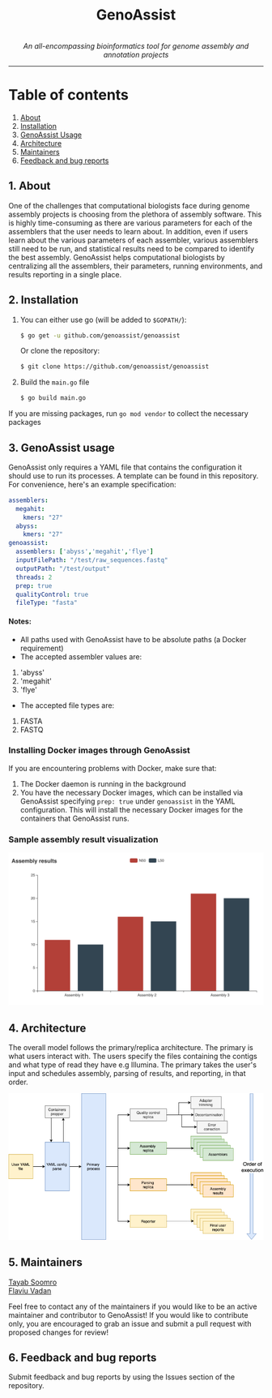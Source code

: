 <div align="center">
    <h1>GenoAssist</h1>
    <br /><i>An all-encompassing bioinformatics tool for genome assembly and annotation projects</i><br>
</div>

---

# Table of contents

1. [About](#1-about) </br>
1. [Installation](#2-installation)
1. [GenoAssist Usage](#3-genoassist-usage)
1. [Architecture](#4-architecture)
1. [Maintainers](#5-maintainers)
1. [Feedback and bug reports](#6-feedback-and-bug-reports)

## 1. About

One of the challenges that computational biologists face during genome assembly projects is choosing 
from the plethora of assembly software. This is highly time-consuming as there are various parameters for each of the 
assemblers that the user needs to learn about. In addition, even if users learn about the various parameters of each 
assembler, various assemblers still need to be run, and statistical results need to be compared to identify the best 
assembly. GenoAssist helps computational biologists by centralizing all the assemblers, their parameters, running 
environments, and results reporting in a single place. 
 
## 2. Installation

1. You can either use go (will be added to `$GOPATH/`):
    ```sh
    $ go get -u github.com/genoassist/genoassist
    ```
    
    Or clone the repository:  
    ```sh
    $ git clone https://github.com/genoassist/genoassist
    ```
1. Build the `main.go` file
    ```sh
    $ go build main.go
    ```

If you are missing packages, run `go mod vendor` to collect the necessary packages

## 3. GenoAssist usage

GenoAssist only requires a YAML file that contains the configuration it should use to run its processes. A template can 
be found in this repository. For convenience, here's an example specification:

```yaml
assemblers:
  megahit:
    kmers: "27"
  abyss:
    kmers: "27"
genoassist:
  assemblers: ['abyss','megahit','flye']
  inputFilePath: "/test/raw_sequences.fastq"
  outputPath: "/test/output"
  threads: 2
  prep: true
  qualityControl: true
  fileType: "fasta"
```

#### Notes: 
 - All paths used with GenoAssist have to be absolute paths (a Docker requirement)
 - The accepted assembler values are:
1. 'abyss'
1. 'megahit'
1. 'flye'
- The accepted file types are:
1. FASTA
1. FASTQ

### Installing Docker images through GenoAssist

If you are encountering problems with Docker, make sure that:
1. The Docker daemon is running in the background
1. You have the necessary Docker images, which can be installed via GenoAssist specifying `prep: true` under `genoassist`
in the YAML configuration. This will install the necessary Docker images for the containers that GenoAssist 
runs.

### Sample assembly result visualization

![](example_viz.png)

## 4. Architecture

The overall model follows the primary/replica architecture. The primary is what users interact with. 
The users specify the files containing the contigs and what type of read they have e.g Illumina. 
The primary takes the user's input and schedules assembly, parsing of results, and reporting, in that order. 

![](./architecture.png)

## 5. Maintainers

[Tayab Soomro](https://github.com/tayabsoomro)  
[Flaviu Vadan](https://github.com/flaviuvadan)

Feel free to contact any of the maintainers if you would like to be an active 
maintainer and contributor to GenoAssist! If you would like to contribute only,
you are encouraged to grab an issue and submit a pull request with proposed
changes for review! 

## 6. Feedback and bug reports

Submit feedback and bug reports by using the Issues section of the repository.

